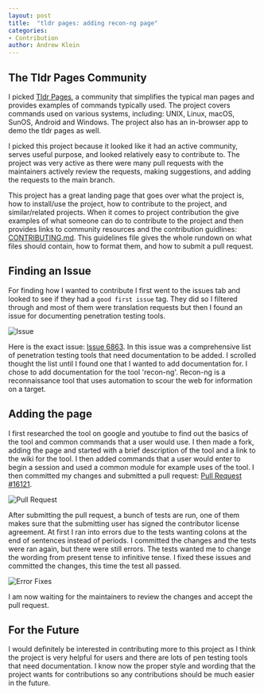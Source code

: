 ```yaml
---
layout: post
title:  "tldr pages: adding recon-ng page"
categories: 
- Contribution
author: Andrew Klein
---
```



## The Tldr Pages Community

I picked [Tldr Pages](https://tldr.sh/), a community that simplifies the typical man pages and provides examples of commands typically used. The project covers commands used on various systems, including: UNIX, Linux, macOS, SunOS, Android and Windows. The project also has an in-browser app to demo the tldr pages as well.

I picked this project because it looked like it had an active community, serves useful purpose, and looked relatively easy to contribute to. The project was very active as there were many pull requests with the maintainers actively review the requests, making suggestions, and adding the requests to the main branch.

This project has a great landing page that goes over what the project is, how to install/use the project, how to contribute to the project, and similar/related projects. When it comes to project contribution the give examples of what someone can do to contribute to the project and then provides links to community resources and the contribution guidlines: [CONTRIBUTING.md](https://github.com/tldr-pages/tldr/blob/main/CONTRIBUTING.md). This guidelines file gives the whole rundown on what files should contain, how to format them, and how to submit a pull request.

## Finding an Issue

For finding how I wanted to contribute I first went to the issues tab and looked to see if they had a `good first issue` tag. They did so I filtered through and most of them were translation requests but then I found an issue for documenting penetration testing tools.

![Issue](/hfoss2025-blogs/assets/images/ajk1686/issue-pig.JPG)

Here is the exact issue: [Issue 6863](https://github.com/tldr-pages/tldr/issues/6863). In this issue was a comprehensive list of penetration testing tools that need documentation to be added. I scrolled thought the list until I found one that I wanted to add documentation for. I chose to add documentation for the tool 'recon-ng'. Recon-ng is a reconnaissance tool that uses automation to scour the web for information on a target. 

## Adding the page

I first researched the tool on google and youtube to find out the basics of the tool and common commands that a user would use. I then made a fork, adding the page and started with a brief description of the tool and a link to the wiki for the tool. I then added commands that a user would enter to begin a session and used a common module for example uses of the tool. I then committed my changes and submitted a pull request: [Pull Request #16121](https://github.com/tldr-pages/tldr/pull/16121).

![Pull Request](/hfoss2025-blogs/assets/images/ajk1686/pr.JPG)

After submitting the pull request, a bunch of tests are run, one of them makes sure that the submitting user has signed the contributor license agreement. At first I ran into errors due to the tests wanting colons at the end of sentences instead of periods. I committed the changes and the tests were ran again, but there were still errors. The tests wanted me to change the wording from present tense to infinitive tense. I fixed these issues and committed the changes, this time the test all passed.

![Error Fixes](/hfoss2025-blogs/assets/images/ajk1686/updates.JPG)

I am now waiting for the maintainers to review the changes and accept the pull request.

## For the Future

I would definitely be interested in contributing more to this project as I think the project is very helpful for users and there are lots of pen testing tools that need documentation. I know now the proper style and wording that the project wants for contributions so any contributions should be much easier in the future.
